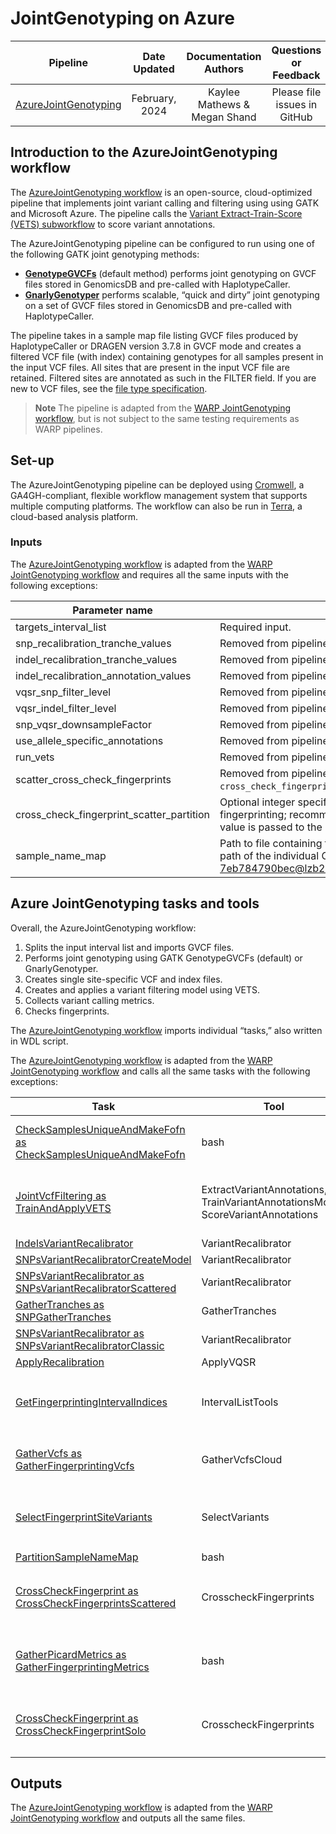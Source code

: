 # JointGenotyping on Azure

| Pipeline | Date Updated | Documentation Authors | Questions or Feedback |
| :----: | :---: | :----: | :--------------: |
| [AzureJointGenotyping](https://github.com/broadinstitute/azure-warp-joint-calling/blob/main/AzureJointGenotyping.wdl) | February, 2024 | Kaylee Mathews & Megan Shand | Please file issues in GitHub |

## Introduction to the AzureJointGenotyping workflow

The [AzureJointGenotyping workflow](https://github.com/broadinstitute/azure-warp-joint-calling/blob/main/AzureJointGenotyping.wdl) is an open-source, cloud-optimized pipeline that implements joint variant calling and filtering using using GATK and Microsoft Azure. The pipeline calls the [Variant Extract-Train-Score (VETS) subworkflow](https://github.com/broadinstitute/azure-warp-joint-calling/blob/main/AzureJointVcfFiltering.wdl) to score variant annotations.

The AzureJointGenotyping pipeline can be configured to run using one of the following GATK joint genotyping methods:

* **[GenotypeGVCFs](https://gatk.broadinstitute.org/hc/en-us/articles/21905118377755)** (default method) performs joint genotyping on GVCF files stored in GenomicsDB and pre-called with HaplotypeCaller.
* **[GnarlyGenotyper](https://gatk.broadinstitute.org/hc/en-us/articles/21904951112091)** performs scalable, “quick and dirty” joint genotyping on a set of GVCF files stored in GenomicsDB and pre-called with HaplotypeCaller.

The pipeline takes in a sample map file listing GVCF files produced by HaplotypeCaller or DRAGEN version 3.7.8 in GVCF mode and creates a filtered VCF file (with index) containing genotypes for all samples present in the input VCF files. All sites that are present in the input VCF file are retained. Filtered sites are annotated as such in the FILTER field. If you are new to VCF files, see the [file type specification](https://samtools.github.io/hts-specs/VCFv4.2.pdf).

> **Note**
> The pipeline is adapted from the [WARP JointGenotyping workflow](https://broadinstitute.github.io/warp/docs/Pipelines/JointGenotyping/README), but is not subject to the same testing requirements as WARP pipelines. 


## Set-up

The AzureJointGenotyping pipeline can be deployed using [Cromwell](https://cromwell.readthedocs.io/en/stable/), a GA4GH-compliant, flexible workflow management system that supports multiple computing platforms. The workflow can also be run in [Terra](https://app.terra.bio), a cloud-based analysis platform.

### Inputs

The [AzureJointGenotyping workflow](https://github.com/broadinstitute/azure-warp-joint-calling/blob/main/AzureJointGenotyping.wdl) is adapted from the [WARP JointGenotyping workflow](https://broadinstitute.github.io/warp/docs/Pipelines/JointGenotyping/README) and requires all the same inputs with the following exceptions:

| Parameter name | Description | Type |
| --- | --- | --- |
| targets_interval_list | Required input. | File |
| snp_recalibration_tranche_values | Removed from pipeline. | Array[String] |
| indel_recalibration_tranche_values | Removed from pipeline. | Array[String] |
| indel_recalibration_annotation_values | Removed from pipeline. | Array[String] |
| vqsr_snp_filter_level | Removed from pipeline. | Float |
| vqsr_indel_filter_level | Removed from pipeline. | Float |
| snp_vqsr_downsampleFactor | Removed from pipeline. | Int |
| use_allele_specific_annotations | Removed from pipeline. | Boolean |
| run_vets | Removed from pipeline. | Boolean |
| scatter_cross_check_fingerprints | Removed from pipeline; scattering during fingerprinting is determined by `cross_check_fingerprint_scatter_partition`. | Boolean |
| cross_check_fingerprint_scatter_partition | Optional integer specifying the number of samples to include in each partition for scattering during fingerprinting; recommended value is “1000”; fingerprinting will be performed without scattering if no value is passed to the pipeline. | Int |
| sample_name_map | Path to file containing the sample names (first column; example: “NA12878”) and the Azure cloud path of the individual GVCF files (second column; example: “az://sc-74cc28aa-fa7c-4712-8b3e-7eb784790bec@lzb25a77f5eadb0fa72a2ae7.blob.core.windows.net/path_to_file.NA12878.vcf.gz”). | String | 


## Azure JointGenotyping tasks and tools

Overall, the AzureJointGenotyping workflow:

1. Splits the input interval list and imports GVCF files.
2. Performs joint genotyping using GATK GenotypeGVCFs (default) or GnarlyGenotyper.
3. Creates single site-specific VCF and index files.
4. Creates and applies a variant filtering model using VETS.
5. Collects variant calling metrics.
6. Checks fingerprints.

The [AzureJointGenotyping workflow](https://github.com/broadinstitute/azure-warp-joint-calling/blob/main/AzureJointGenotyping.wdl) imports individual “tasks,” also written in WDL script. 

The [AzureJointGenotyping workflow](https://github.com/broadinstitute/azure-warp-joint-calling/blob/main/AzureJointGenotyping.wdl) is adapted from the [WARP JointGenotyping workflow](https://broadinstitute.github.io/warp/docs/Pipelines/JointGenotyping/README) and calls all the same tasks with the following exceptions:


| Task | Tool | Software | Description | 
| --- | --- | --- | --- | 
| [CheckSamplesUniqueAndMakeFofn as CheckSamplesUniqueAndMakeFofn](https://github.com/broadinstitute/azure-warp-joint-calling/blob/main/AzureJointGenotypingTasks.wdl) | bash | bash | Renamed from `CheckSamplesUnique`; checks that there are more than 50 unique samples in `sample_name_map` and generates necessary sample map files for Azure. |
| [JointVcfFiltering as TrainAndApplyVETS](https://github.com/broadinstitute/azure-warp-joint-calling/blob/main/AzureJointVcfFiltering.wdl) | ExtractVariantAnnotations, TrainVariantAnnotationsModel, ScoreVariantAnnotations | [GATK](https://gatk.broadinstitute.org/hc/en-us) | Default method for variant filtering; calls the `JointVcfFiltering.wdl` subworkflow to extract variant-level annotations, trains a model for variant scoring, and scores variants. | 
| [IndelsVariantRecalibrator](https://github.com/broadinstitute/warp/blob/develop/tasks/broad/JointGenotypingTasks.wdl) | VariantRecalibrator | [GATK](https://gatk.broadinstitute.org/hc/en-us) | Removed from the pipeline. | 
| [SNPsVariantRecalibratorCreateModel](https://github.com/broadinstitute/warp/blob/develop/tasks/broad/JointGenotypingTasks.wdl) | VariantRecalibrator | [GATK](https://gatk.broadinstitute.org/hc/en-us) | Removed from the pipeline. | 
| [SNPsVariantRecalibrator as SNPsVariantRecalibratorScattered](https://github.com/broadinstitute/warp/blob/develop/tasks/broad/JointGenotypingTasks.wdl) | VariantRecalibrator | [GATK](https://gatk.broadinstitute.org/hc/en-us) | Removed from the pipeline. | 
| [GatherTranches as SNPGatherTranches](https://github.com/broadinstitute/warp/blob/develop/tasks/broad/JointGenotypingTasks.wdl) | GatherTranches | [GATK](https://gatk.broadinstitute.org/hc/en-us) | Removed from the pipeline. | 
| [SNPsVariantRecalibrator as SNPsVariantRecalibratorClassic](https://github.com/broadinstitute/warp/blob/develop/tasks/broad/JointGenotypingTasks.wdl) | VariantRecalibrator | [GATK](https://gatk.broadinstitute.org/hc/en-us) | Removed from the pipeline. | 
| [ApplyRecalibration](https://github.com/broadinstitute/warp/blob/develop/tasks/broad/JointGenotypingTasks.wdl) | ApplyVQSR | [GATK](https://gatk.broadinstitute.org/hc/en-us) | Removed from the pipeline. |
| [GetFingerprintingIntervalIndices](https://github.com/broadinstitute/azure-warp-joint-calling/blob/main/AzureJointGenotypingTasks.wdl) | IntervalListTools | [GATK](https://gatk.broadinstitute.org/hc/en-us) | If `cross_check_fingerprint_scatter_partition` is defined, gets and sorts indices for fingerprint intervals; otherwise the task is skipped. |
| [GatherVcfs as GatherFingerprintingVcfs](https://github.com/broadinstitute/azure-warp-joint-calling/blob/main/AzureJointGenotypingTasks.wdl) | GatherVcfsCloud | [GATK](https://gatk.broadinstitute.org/hc/en-us) | If `cross_check_fingerprint_scatter_partition` is defined, compiles the fingerprint VCF files; otherwise the task is skipped. |
| [SelectFingerprintSiteVariants](https://github.com/broadinstitute/azure-warp-joint-calling/blob/main/AzureJointGenotypingTasks.wdl) | SelectVariants | [GATK](https://gatk.broadinstitute.org/hc/en-us) | If `cross_check_fingerprint_scatter_partition` is defined, selects variants from the fingerprint VCF file; otherwise the task is skipped. |
| [PartitionSampleNameMap](https://github.com/broadinstitute/warp/blob/develop/tasks/broad/JointGenotypingTasks.wdl) | bash | bash | Removed from the pipeline. |
| [CrossCheckFingerprint as CrossCheckFingerprintsScattered](https://github.com/broadinstitute/azure-warp-joint-calling/blob/main/AzureJointGenotypingTasks.wdl) | CrosscheckFingerprints | [GATK](https://gatk.broadinstitute.org/hc/en-us) | If `cross_check_fingerprint_scatter_partition` is defined, checks fingerprints for the VCFs in the scattered partitions and produces a metrics file; otherwise the task is skipped. |
| [GatherPicardMetrics as GatherFingerprintingMetrics](https://github.com/broadinstitute/azure-warp-joint-calling/blob/main/AzureJointGenotypingTasks.wdl) | bash | bash | If `cross_check_fingerprint_scatter_partition` is defined, combines the fingerprint metrics files into a single metrics file; otherwise the task is skipped. |
| [CrossCheckFingerprint as CrossCheckFingerprintSolo](https://github.com/broadinstitute/azure-warp-joint-calling/blob/main/AzureJointGenotypingTasks.wdl) | CrosscheckFingerprints | [GATK](https://gatk.broadinstitute.org/hc/en-us) | If `cross_check_fingerprint_scatter_partition` is not defined, checks fingerprints for the single VCF file and produces a metrics file; otherwise the task is skipped. |


## Outputs

The [AzureJointGenotyping workflow](https://github.com/broadinstitute/azure-warp-joint-calling/blob/main/AzureJointGenotyping.wdl) is adapted from the [WARP JointGenotyping workflow](https://broadinstitute.github.io/warp/docs/Pipelines/JointGenotyping/README) and outputs all the same files.